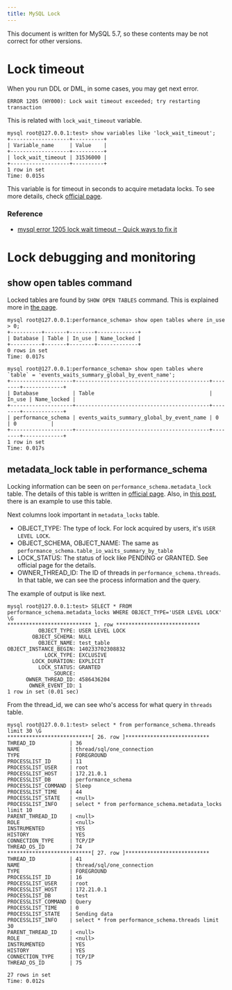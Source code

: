 ```yaml
---
title: MySQL Lock
---
```


This document is written for MySQL 5.7, so these contents may be not correct for other versions.

Lock timeout
===

When you run DDL or DML, in some cases, you may get next error.
```
ERROR 1205 (HY000): Lock wait timeout exceeded; try restarting transaction
```

This is related with `lock_wait_timeout` variable.
```
mysql root@127.0.0.1:test> show variables like 'lock_wait_timeout';
+-------------------+----------+
| Variable_name     | Value    |
+-------------------+----------+
| lock_wait_timeout | 31536000 |
+-------------------+----------+
1 row in set
Time: 0.015s
```

This variable is for timeout in seconds to acquire metadata locks.
To see more details, check [official page](https://dev.mysql.com/doc/refman/5.7/en/server-system-variables.html#sysvar_lock_wait_timeout).

### Reference
* [mysql error 1205 lock wait timeout – Quick ways to fix it](https://bobcares.com/blog/mysql-error-1205-lock-wait-timeout/)


Lock debugging and monitoring
===

show open tables command
---
Locked tables are found by `SHOW OPEN TABLES` command.
This is explained more in [the page](https://oracle-base.com/articles/mysql/mysql-identify-locked-tables).


```
mysql root@127.0.0.1:performance_schema> show open tables where in_use > 0;
+----------+-------+--------+-------------+
| Database | Table | In_use | Name_locked |
+----------+-------+--------+-------------+
0 rows in set
Time: 0.017s

mysql root@127.0.0.1:performance_schema> show open tables where `table` = 'events_waits_summary_global_by_event_name';
+--------------------+-------------------------------------------+--------+-------------+
| Database           | Table                                     | In_use | Name_locked |
+--------------------+-------------------------------------------+--------+-------------+
| performance_schema | events_waits_summary_global_by_event_name | 0      | 0           |
+--------------------+-------------------------------------------+--------+-------------+
1 row in set
Time: 0.017s
```


metadata_lock table in performance_schema
---

Locking information can be seen on `performance_schema.metadata_lock` table.
The details of this table is written in [official page](https://dev.mysql.com/doc/refman/5.7/en/performance-schema-metadata-locks-table.html).
Also, in [this post](https://www.nivas.hr/blog/2017/08/04/mysql-get_lock-problem-debug-help-mysql-performance_schema/), there is an example to use this table.

Next columns look important in `metadata_locks` table.
- OBJECT_TYPE: The type of lock. For lock acquired by users, it's `USER LEVEL LOCK`.
- OBJECT_SCHEMA, OBJECT_NAME: The same as `performance_schema.table_io_waits_summary_by_table`
- LOCK_STATUS: The status of lock like PENDING or GRANTED. See official page for the details.
- OWNER_THREAD_ID: The ID of threads in `performance_schema.threads`. In that table, we can see the process information and the query.

The example of output is like next.
```
mysql root@127.0.0.1:test> SELECT * FROM performance_schema.metadata_locks WHERE OBJECT_TYPE='USER LEVEL LOCK' \G
*************************** 1. row ***************************
          OBJECT_TYPE: USER LEVEL LOCK
        OBJECT_SCHEMA: NULL
          OBJECT_NAME: test_table
OBJECT_INSTANCE_BEGIN: 140233702308832
            LOCK_TYPE: EXCLUSIVE
        LOCK_DURATION: EXPLICIT
          LOCK_STATUS: GRANTED
               SOURCE:
      OWNER_THREAD_ID: 4586436204
       OWNER_EVENT_ID: 1
1 row in set (0.01 sec)
```

From the thread_id, we can see who's access for what query in `threads` table.

```
mysql root@127.0.0.1:test> select * from performance_schema.threads limit 30 \G
***************************[ 26. row ]***************************
THREAD_ID           | 36
NAME                | thread/sql/one_connection
TYPE                | FOREGROUND
PROCESSLIST_ID      | 11
PROCESSLIST_USER    | root
PROCESSLIST_HOST    | 172.21.0.1
PROCESSLIST_DB      | performance_schema
PROCESSLIST_COMMAND | Sleep
PROCESSLIST_TIME    | 44
PROCESSLIST_STATE   | <null>
PROCESSLIST_INFO    | select * from performance_schema.metadata_locks limit 10
PARENT_THREAD_ID    | <null>
ROLE                | <null>
INSTRUMENTED        | YES
HISTORY             | YES
CONNECTION_TYPE     | TCP/IP
THREAD_OS_ID        | 74
***************************[ 27. row ]***************************
THREAD_ID           | 41
NAME                | thread/sql/one_connection
TYPE                | FOREGROUND
PROCESSLIST_ID      | 16
PROCESSLIST_USER    | root
PROCESSLIST_HOST    | 172.21.0.1
PROCESSLIST_DB      | test
PROCESSLIST_COMMAND | Query
PROCESSLIST_TIME    | 0
PROCESSLIST_STATE   | Sending data
PROCESSLIST_INFO    | select * from performance_schema.threads limit 30
PARENT_THREAD_ID    | <null>
ROLE                | <null>
INSTRUMENTED        | YES
HISTORY             | YES
CONNECTION_TYPE     | TCP/IP
THREAD_OS_ID        | 75

27 rows in set
Time: 0.012s
```
